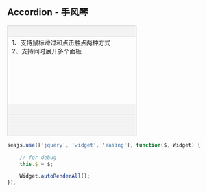 <h2>Accordion - 手风琴</h2>
<style>
    #accordion1 {width:300px;border:1px solid #ccc;}
    #accordion1 .ui-switchable-trigger{padding:3px 10px;cursor:pointer;border-bottom:1px solid #ddd;background:#f3f3f3;overflow:hidden; height: 18px;}
    #accordion1 .ui-switchable-trigger h3{float: left; width: 100px; margin-left: 5px; }
    #accordion1 .ui-switchable-panel{height:150px;padding:3px 10px;border-bottom:1px solid #ddd;}
    #accordion1 .ui-icon{float:left;width:12px;height:12px;overflow:hidden;margin-top:2px;font-size:0;vertical-align:middle;background:url(assets/accordion-sprite.png) no-repeat 0 0;}
    #accordion1 .ui-switchable-active .ui-icon{background-position:-20px 0;}
    #accordion1 .last-trigger { border-bottom-width: 0 }
    #accordion1 .ui-switchable-active { border-bottom-width: 1px }
    #accordion1 .last-panel { border-bottom: none }
</style>
<div id="accordion1" class="section" data-widget="accordion">
    <div class="ui-switchable-trigger ui-switchable-active" data-role="trigger"><i class="ui-icon"></i><h3>标题A</h3></div>
    <div class="ui-switchable-panel" data-role="panel">
        1、支持鼠标滑过和点击触点两种方式<br/>
        2、支持同时展开多个面板
    </div>
    <div class="ui-switchable-trigger" data-role="trigger"><i class="ui-icon"></i><h3>标题B</h3></div>
    <div class="ui-switchable-panel" style="display:none;" data-role="panel">内容B<br/>内容B<br/>内容B</div>
    <div class="ui-switchable-trigger" data-role="trigger"><i class="ui-icon"></i><h3>标题C</h3></div>
    <div class="ui-switchable-panel" style="display:none;" data-role="panel">内容C<br/>内容C<br/>内容C<br/>内容C<br/>内容C</div>
    <div class="ui-switchable-trigger last-trigger" data-role="trigger"><i class="ui-icon"></i><h3>标题D</h3></div>
    <div class="ui-switchable-panel last-panel" style="display:none;" data-role="panel">内容D<br/>内容D<br/>内容D</div>
</div>

```javascript
seajs.use(['jquery', 'widget', 'easing'], function($, Widget) {

    // for debug
    this.$ = $;

    Widget.autoRenderAll();
});
```
